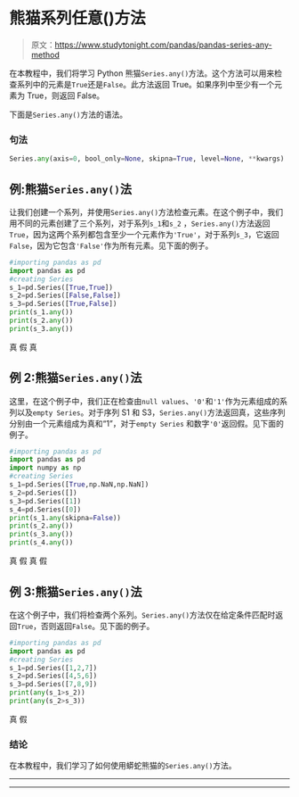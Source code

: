 # 熊猫系列任意()方法

> 原文：<https://www.studytonight.com/pandas/pandas-series-any-method>

在本教程中，我们将学习 Python 熊猫`Series.any()`方法。这个方法可以用来检查系列中的元素是`True`还是`False`。此方法返回 True。如果序列中至少有一个元素为 True，则返回 False。

下面是`Series.any()`方法的语法。

### 句法

```py
Series.any(axis=0, bool_only=None, skipna=True, level=None, **kwargs)
```

## 例:熊猫`Series.any()`法

让我们创建一个系列，并使用`Series.any()`方法检查元素。在这个例子中，我们用不同的元素创建了三个系列，对于系列`s_1`和`s_2` ，`Series.any()`方法返回`True`，因为这两个系列都包含至少一个元素作为`'True'`，对于系列`s_3`，它返回`False`，因为它包含`'False'`作为所有元素。见下面的例子。

```py
#importing pandas as pd
import pandas as pd
#creating Series
s_1=pd.Series([True,True])
s_2=pd.Series([False,False])
s_3=pd.Series([True,False])
print(s_1.any())
print(s_2.any())
print(s_3.any())
```

真
假
真

## 例 2:熊猫`Series.any()`法

这里，在这个例子中，我们正在检查由`null values`、`'0'`和`'1'`作为元素组成的系列以及`empty Series`。对于序列 S1 和 S3，`Series.any()`方法返回真，这些序列分别由一个元素组成为真和“1”，对于`empty Series` 和数字`'0'`返回假。见下面的例子。

```py
#importing pandas as pd
import pandas as pd
import numpy as np
#creating Series
s_1=pd.Series([True,np.NaN,np.NaN])
s_2=pd.Series([])
s_3=pd.Series([1])
s_4=pd.Series([0])
print(s_1.any(skipna=False))
print(s_2.any())
print(s_3.any())
print(s_4.any())
```

真
假
真
假

## 例 3:熊猫`Series.any()`法

在这个例子中，我们将检查两个系列。`Series.any()`方法仅在给定条件匹配时返回`True`，否则返回`False`。见下面的例子。

```py
#importing pandas as pd
import pandas as pd
#creating Series
s_1=pd.Series([1,2,7])
s_2=pd.Series([4,5,6])
s_3=pd.Series([7,8,9])
print(any(s_1>s_2))
print(any(s_2>s_3))
```

真
假

### 结论

在本教程中，我们学习了如何使用蟒蛇熊猫的`Series.any()`方法。

* * *

* * *